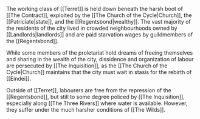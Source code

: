 The working class of [[Terret]] is held down beneath the harsh boot of [[The Contract]], exploited by the [[The Church of the Cycle|Church]], the [[Patriciate|state]], and the [[Regentsbond|wealthy]]. The vast majority of the residents of the city lived in crowded neighbourhoods owned by [[Landlords|landlords]] and are paid starvation wages by guildmembers of the [[Regentsbond]].

While some members of the proletariat hold dreams of freeing themselves and sharing in the wealth of the city, dissidence and organization of labour are persecuted by [[The Inquisition]], as the [[The Church of the Cycle|Church]] maintains that the city must wait in stasis for the rebirth of [[Eindei]].

Outside of [[Terret]], labourers are free from the repression of the [[Regentsbond]], but still to some degree policed by [[The Inquisition]], especially along [[The Three Rivers]] where water is available. However, they suffer under the much harsher conditions of [[The Wilds]].